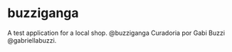 # buzziganga
A test application for a local shop.
@buzziganga
Curadoria por Gabi Buzzi @gabriellabuzzi.
